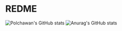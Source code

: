 # REDME
![Polchawan's GitHub stats](https://github-readme-stats.vercel.app/api?username=polchawan&show=reviews,discussions_started,discussions_answered,prs_merged,prs_merged_percentage)
![Anurag's GitHub stats](https://github-readme-stats.vercel.app/api?username=polchawan&hide=contribs,prs)
